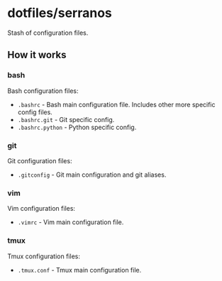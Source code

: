 dotfiles/serranos
=================

Stash of configuration files.

How it works
------------

### bash ###

Bash configuration files:

* `.bashrc` - Bash main configuration file. Includes other more specific config files.
* `.bashrc.git` - Git specific config.
* `.bashrc.python` - Python specific config.

### git ###

Git configuration files:

* `.gitconfig` - Git main configuration and git aliases.

### vim ###

Vim configuration files:

* `.vimrc` - Vim main configuration file.

### tmux ###

Tmux configuration files:

* `.tmux.conf` - Tmux main configuration file.
